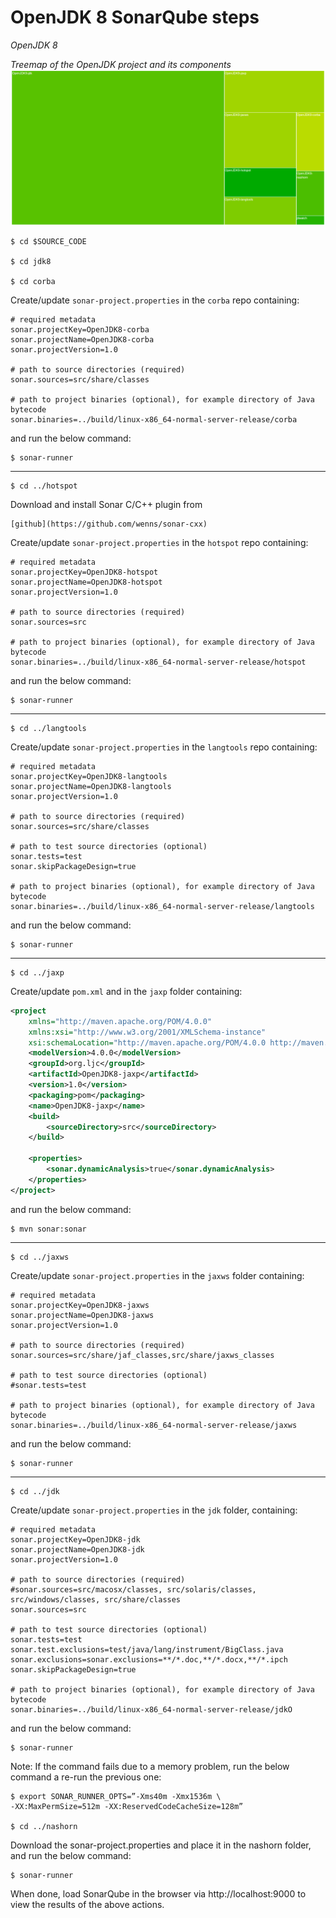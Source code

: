 # OpenJDK 8 SonarQube steps

*OpenJDK 8*

*Treemap of the OpenJDK project and its components*
![](SonarQube-OpenJDK.jpg)

```
$ cd $SOURCE_CODE

$ cd jdk8

$ cd corba
```

Create/update ```sonar-project.properties``` in the ```corba``` repo containing:
```
# required metadata
sonar.projectKey=OpenJDK8-corba
sonar.projectName=OpenJDK8-corba
sonar.projectVersion=1.0

# path to source directories (required)
sonar.sources=src/share/classes

# path to project binaries (optional), for example directory of Java bytecode
sonar.binaries=../build/linux-x86_64-normal-server-release/corba

```

and run the below command:

```
$ sonar-runner
```
---

```
$ cd ../hotspot
```
Download and install Sonar C/C++ plugin from
```
[github](https://github.com/wenns/sonar-cxx)
```

Create/update ```sonar-project.properties``` in the ```hotspot``` repo containing:

```
# required metadata
sonar.projectKey=OpenJDK8-hotspot
sonar.projectName=OpenJDK8-hotspot
sonar.projectVersion=1.0

# path to source directories (required)
sonar.sources=src

# path to project binaries (optional), for example directory of Java bytecode
sonar.binaries=../build/linux-x86_64-normal-server-release/hotspot
```
and run the below command:

```
$ sonar-runner
```
---

```
$ cd ../langtools
```

Create/update ```sonar-project.properties``` in the ```langtools``` repo containing:

```
# required metadata
sonar.projectKey=OpenJDK8-langtools
sonar.projectName=OpenJDK8-langtools
sonar.projectVersion=1.0

# path to source directories (required)
sonar.sources=src/share/classes

# path to test source directories (optional)
sonar.tests=test
sonar.skipPackageDesign=true

# path to project binaries (optional), for example directory of Java bytecode
sonar.binaries=../build/linux-x86_64-normal-server-release/langtools
```
and run the below command:

```
$ sonar-runner
```
---

```
$ cd ../jaxp
```

Create/update ```pom.xml``` and in the ```jaxp``` folder containing:
```xml
<project
    xmlns="http://maven.apache.org/POM/4.0.0"
    xmlns:xsi="http://www.w3.org/2001/XMLSchema-instance"
    xsi:schemaLocation="http://maven.apache.org/POM/4.0.0 http://maven.apache.org/xsd/maven-4.0.0.xsd">
    <modelVersion>4.0.0</modelVersion>
    <groupId>org.ljc</groupId>
    <artifactId>OpenJDK8-jaxp</artifactId>
    <version>1.0</version>
    <packaging>pom</packaging>
    <name>OpenJDK8-jaxp</name>
    <build>
        <sourceDirectory>src</sourceDirectory>
    </build>

    <properties>
        <sonar.dynamicAnalysis>true</sonar.dynamicAnalysis>
    </properties>
</project>
```
and run the below command:

```
$ mvn sonar:sonar
```
---
```
$ cd ../jaxws
```
Create/update ```sonar-project.properties``` in the ```jaxws``` folder containing:

```
# required metadata
sonar.projectKey=OpenJDK8-jaxws
sonar.projectName=OpenJDK8-jaxws
sonar.projectVersion=1.0

# path to source directories (required)
sonar.sources=src/share/jaf_classes,src/share/jaxws_classes

# path to test source directories (optional)
#sonar.tests=test

# path to project binaries (optional), for example directory of Java bytecode
sonar.binaries=../build/linux-x86_64-normal-server-release/jaxws
```

and run the below command:

```
$ sonar-runner
```
---
```
$ cd ../jdk
```

Create/update ```sonar-project.properties``` in the ```jdk``` folder, containing:

```
# required metadata
sonar.projectKey=OpenJDK8-jdk
sonar.projectName=OpenJDK8-jdk
sonar.projectVersion=1.0

# path to source directories (required)
#sonar.sources=src/macosx/classes, src/solaris/classes, src/windows/classes, src/share/classes
sonar.sources=src

# path to test source directories (optional)
sonar.tests=test
sonar.test.exclusions=test/java/lang/instrument/BigClass.java
sonar.exclusions=sonar.exclusions=**/*.doc,**/*.docx,**/*.ipch
sonar.skipPackageDesign=true

# path to project binaries (optional), for example directory of Java bytecode
sonar.binaries=../build/linux-x86_64-normal-server-release/jdkO
```

and run the below command:

```
$ sonar-runner
```

Note: If the command fails due to a memory problem, run the below command a re-run the previous one:

```
$ export SONAR_RUNNER_OPTS=”-Xms40m -Xmx1536m \
-XX:MaxPermSize=512m -XX:ReservedCodeCacheSize=128m”

$ cd ../nashorn
```

Download the sonar-project.properties and place it in the nashorn folder, and run the below command:

```
$ sonar-runner
```

When done, load SonarQube in the browser via http://localhost:9000 to view the results of the above actions. 
